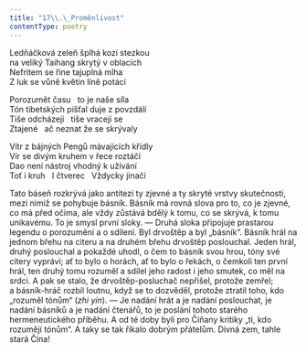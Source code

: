 ```yaml
---
title: "17\\.\_Proměnlivost"
contentType: poetry
---
```


<section>

Ledňáčková zeleň šplhá kozí stezkou  
na veliký Taihang skrytý v oblacích  
Nefritem se řine tajuplná mlha  
Z luk se vůně květin líně potácí

</section>

<section>

Porozumět času   to je naše síla  
Tón tibetských píšťal duje z povzdálí  
Tiše odcházejí   tiše vracejí se  
Ztajené   ač neznat že se skrývaly

</section>

<section>

Vítr z bájných Pengů mávajících křídly  
Vír se divým kruhem v řece roztáčí  
Dao není nástroj vhodný k užívání  
Toť i kruh   I čtverec   Vždycky jinačí

</section>


<section>

Tato báseň rozkrývá jako antitezi ty zjevné a ty skryté vrstvy skutečnosti, mezi nimiž se pohybuje básník. Básník má rovná slova pro to, co je zjevné, co má před očima, ale vždy zůstává bdělý k tomu, co se skrývá, k tomu unikavému. To je smysl první sloky. — Druhá sloka připojuje prastarou legendu o porozumění a o sdílení. Byl drvoštěp a byl „básník“. Básník hrál na jednom břehu na citeru a na druhém břehu drvoštěp poslouchal. Jeden hrál, druhý poslouchal a pokaždé uhodl, o čem to básník svou hrou, tóny své citery vypráví; ať to bylo o horách, ať to bylo o řekách, o čemkoli ten první hrál, ten druhý tomu rozuměl a sdílel jeho radost i jeho smutek, co měl na srdci. A pak se stalo, že drvoštěp-posluchač nepřišel, protože zemřel; a básník-hráč rozbil loutnu, když se to dozvěděl, protože ztratil toho, kdo „rozuměl tónům“ (_zhi yin_). — Je nadání hrát a je nadání poslouchat, je nadání básníků a je nadání čtenářů, to je poslání tohoto starého hermeneutického příběhu. A od té doby byli pro Číňany kritiky „ti, kdo rozumějí tónům“. A taky se tak říkalo dobrým přátelům. Divná zem, tahle stará Čína!

</section>

